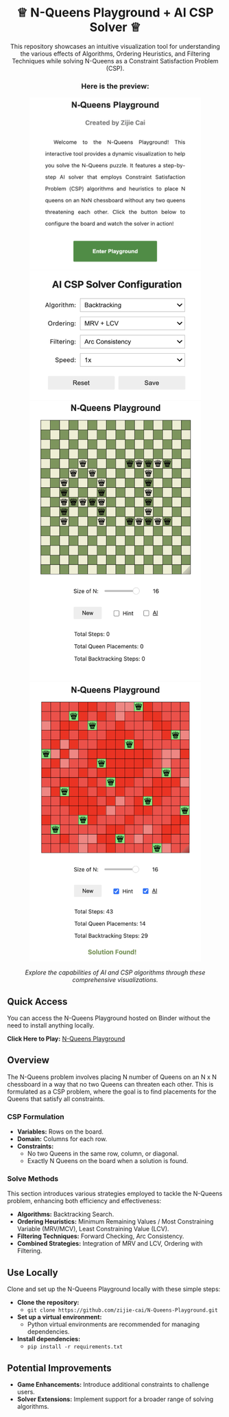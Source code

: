 <h1 align="center">♕ N-Queens Playground + AI CSP Solver ♕</h1>
<p align="center">
  This repository showcases an intuitive visualization tool for understanding the various effects of Algorithms, Ordering Heuristics, and Filtering Techniques while solving N-Queens as a Constraint Satisfaction Problem (CSP).
</p>

<h3 align="center">Here is the preview:</h3>

<div align="center">
  <img src="demo3.png" width="400" height="400"/>
  <img src="demo2.png" width="400" height="300"/>
</div>

<div align="center">
  <img src="demo1.png" width="400" height="650"/>
  <img src="demo4.png" width="400" height="650"/>
</div>

<p align="center">
  <em>Explore the capabilities of AI and CSP algorithms through these comprehensive visualizations.</em>
</p>

## Quick Access
You can access the N-Queens Playground hosted on Binder without the need to install anything locally.

**Click Here to Play:** [N-Queens Playground](https://mybinder.org/v2/gh/zijie-cai/N-Queens-Playground/HEAD?urlpath=%2Fvoila%2Frender%2Fn_queens_playground.ipynb)

## Overview 
The N-Queens problem involves placing N number of Queens on an N x N chessboard in a way that no two Queens can threaten each other. This is formulated as a CSP problem, where the goal is to find placements for the Queens that satisfy all constraints.

### CSP Formulation
- **Variables:** Rows on the board.
- **Domain:** Columns for each row.
- **Constraints:**
   - No two Queens in the same row, column, or diagonal.
   - Exactly N Queens on the board when a solution is found.

### Solve Methods
This section introduces various strategies employed to tackle the N-Queens problem, enhancing both efficiency and effectiveness:
- **Algorithms:** Backtracking Search.
- **Ordering Heuristics:** Minimum Remaining Values / Most Constraining Variable (MRV/MCV), Least Constraining Value (LCV).
- **Filtering Techniques:** Forward Checking, Arc Consistency.
- **Combined Strategies:** Integration of MRV and LCV, Ordering with Filtering.

## Use Locally
Clone and set up the N-Queens Playground locally with these simple steps:
- **Clone the repository:**
  - `git clone https://github.com/zijie-cai/N-Queens-Playground.git`
- **Set up a virtual environment:**
  - Python virtual environments are recommended for managing dependencies.
- **Install dependencies:**
  - `pip install -r requirements.txt`

## Potential Improvements
- **Game Enhancements:** Introduce additional constraints to challenge users.
- **Solver Extensions:** Implement support for a broader range of solving algorithms.
